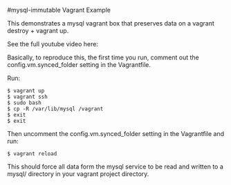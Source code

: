 #mysql-immutable Vagrant Example

This demonstrates a mysql vagrant box that preserves data on a vagrant destroy + vagrant up.

See the full youtube video here:

Basically, to reproduce this, the first time you run, comment out the config.vm.synced_folder setting in the Vagrantfile.

Run:

    $ vagrant up
    $ vagrant ssh
    $ sudo bash
    $ cp -R /var/lib/mysql /vagrant
    $ exit
    $ exit

Then uncomment the config.vm.synced_folder setting in the Vagrantfile and run:

    $ vagrant reload

This should force all data form the mysql service to be read and written to a mysql/ directory in your vagrant project directory.